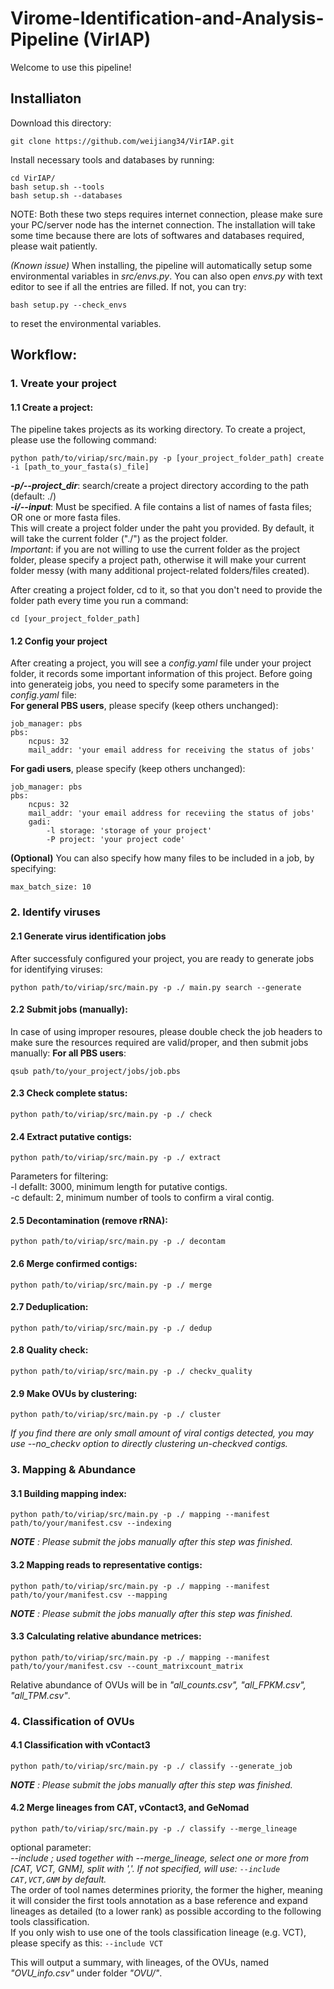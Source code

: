 # Virome-Identification-and-Analysis-Pipeline (VirIAP)

Welcome to use this pipeline!  

## Installiaton  
Download this directory:
```
git clone https://github.com/weijiang34/VirIAP.git
```
Install necessary tools and databases by running: 
```
cd VirIAP/
bash setup.sh --tools
bash setup.sh --databases
```
NOTE: Both these two steps requires internet connection, please make sure your PC/server node has the internet connection. The installation will take some time because there are lots of softwares and databases required, please wait patiently.

*(Known issue)* When installing, the pipeline will automatically setup some environmental variables in *src/envs.py*. You can also open *envs.py* with text editor to see if all the entries are filled. If not, you can try:
```
bash setup.py --check_envs
```
to reset the environmental variables.

## Workflow:  
### 1. Vreate your project
#### 1.1 Create a project:
The pipeline takes projects as its working directory. To create a project, please use the following command:  
```
python path/to/viriap/src/main.py -p [your_project_folder_path] create -i [path_to_your_fasta(s)_file]
```
___-p/--project_dir___: search/create a project directory according to the path (default: ./)  
___-i/--input___: Must be specified. A file contains a list of names of fasta files; OR one or more fasta files.  
This will create a project folder under the paht you provided. By default, it will take the current folder ("./") as the project folder.  
*Important*: if you are not willing to use the current folder as the project folder, please specify a project path, otherwise it will make your current folder messy (with many additional project-related folders/files created).  

After creating a project folder, cd to it, so that you don't need to provide the folder path every time you run a command:
```
cd [your_project_folder_path]
```

#### 1.2 Config your project
After creating a project, you will see a *config.yaml* file under your project folder, it records some important information of this project. Before going into generateig jobs, you need to specify some parameters in the *config.yaml* file:  
**For general PBS users**, please specify (keep others unchanged):  
```  
job_manager: pbs  
pbs:  
    ncpus: 32  
    mail_addr: 'your email address for receiving the status of jobs'  
```
**For gadi users**, please specify (keep others unchanged):  
```
job_manager: pbs  
pbs:  
    ncpus: 32  
    mail_addr: 'your email address for receviing the status of jobs'  
    gadi:  
        -l storage: 'storage of your project'  
        -P project: 'your project code'  
```
**(Optional)** You can also specify how many files to be included in a job, by specifying:  
```
max_batch_size: 10
``` 

### 2. Identify viruses
#### 2.1 Generate virus identification jobs
After successfuly configured your project, you are ready to generate jobs for identifying viruses:  
```
python path/to/viriap/src/main.py -p ./ main.py search --generate
```

#### 2.2 Submit jobs (manually):
In case of using improper resoures, please double check the job headers to make sure the resources required are valid/proper, and then submit jobs manually:
**For all PBS users**:
```
qsub path/to/your_project/jobs/job.pbs
```

#### 2.3 Check complete status:
```
python path/to/viriap/src/main.py -p ./ check
```

#### 2.4 Extract putative contigs:
```
python path/to/viriap/src/main.py -p ./ extract
```
Parameters for filtering:  
-l defallt: 3000, minimum length for putative contigs.  
-c default: 2, minimum number of tools to confirm a viral contig.  

#### 2.5 Decontamination (remove rRNA):
```
python path/to/viriap/src/main.py -p ./ decontam
```

#### 2.6 Merge confirmed contigs:
```
python path/to/viriap/src/main.py -p ./ merge
```

#### 2.7 Deduplication:
```
python path/to/viriap/src/main.py -p ./ dedup
```

#### 2.8 Quality check:
```
python path/to/viriap/src/main.py -p ./ checkv_quality
```

#### 2.9 Make OVUs by clustering:
```
python path/to/viriap/src/main.py -p ./ cluster
```
*If you find there are only small amount of viral contigs detected, you may use --no_checkv option to directly clustering un-checkved contigs.*

### 3. Mapping & Abundance
#### 3.1 Building mapping index:
```
python path/to/viriap/src/main.py -p ./ mapping --manifest path/to/your/manifest.csv --indexing
```
***NOTE*** *: Please submit the jobs manually after this step was finished.*
#### 3.2 Mapping reads to representative contigs:
```
python path/to/viriap/src/main.py -p ./ mapping --manifest path/to/your/manifest.csv --mapping
```
***NOTE*** *: Please submit the jobs manually after this step was finished.*
#### 3.3 Calculating relative abundance metrices:
```
python path/to/viriap/src/main.py -p ./ mapping --manifest path/to/your/manifest.csv --count_matrixcount_matrix
```
Relative abundance of OVUs will be in *"all_counts.csv", "all_FPKM.csv", "all_TPM.csv"*.

### 4. Classification of OVUs
#### 4.1 Classification with vContact3
```
python path/to/viriap/src/main.py -p ./ classify --generate_job 
```
***NOTE*** *: Please submit the jobs manually after this step was finished.*
#### 4.2 Merge lineages from CAT, vContact3, and GeNomad
```
python path/to/viriap/src/main.py -p ./ classify --merge_lineage 
```
optional parameter:  
*--include ; used together with --merge_lineage, select one or more from [CAT, VCT, GNM], split with ','. If not specified, will use: ```--include CAT,VCT,GNM``` by default.*  
The order of tool names determines priority, the former the higher, meaning it will consider the first tools annotation as a base reference and expand lineages as detailed (to a lower rank) as possible according to the following tools classification.  
If you only wish to use one of the tools classification lineage (e.g. VCT), please specify as this: ```--include VCT```

This will output a summary, with lineages, of the OVUs, named *"OVU_info.csv"* under folder *"OVU/"*.

<!-- ## Modules 

-p/--project_dir:

1. will search/create a project directory according to the path (default: ./)

### create:

-i/--input: 

1. a file contains a list of names of fasta files; OR
2. one or more fasta files' paths

#### search:

\# A submodule which generate executable job files for a computing cluster  
\# generate jobs  
--generate:  
1. generate jobs for all samples
--batch_size:  
1. defines the number of samples a batch job contains (default=10)

\# submit jobs  
--submit:
1. submit all generated jobs


#### check:  
\# check completeness status of all samples
- input:  
    .proj_dir/
- output:
    .proj_dir/completeness_status.csv


#### extract:
\# extract putative viral contigs  
Built-in functions:  
\# a loop that extract putative contigs from all samples
- input:  
    .proj_dir/out/sample_name/
- output:  
    .proj_dir/out/sample_name/putative_contigs.fasta
    .proj_dir/out/sample_name/putative_summary.csv
- filtering strategy:  
    -l/--min_length:  
    1. minimum length for putative contigs. (default 3000)
    -c/confirmed_tools:  
    1. minimum number of tools to confirm. (default 2)


#### decontam:
\# Decontamination: filter out rRNAs from bac,euk,arc,mito
Built-in functions:  
\# a loop that extract putative contigs from all samples
- input:  
    .proj_dir/out/sample_name/putative_contigs.fasta
    .proj_dir/out/sample_name/putative_summary.csv
- output:  
    .proj_dir/out/sample_name/rRNAs.tsv

#### confirm:
\# output confirmed viral contigs  
Built-in functions:  
\# a loop that extract putative contigs from all samples
- input:  
    .proj_dir/out/sample_name/putative_contigs.fasta
    .proj_dir/out/sample_name/putative_summary.csv
    .proj_dir/out/sample_name/rRNAs.tsv
- output:  
    .proj_dir/out/sample_name/confirmed_contigs.fasta
    .proj_dir/out/sample_name/confirmed_summary.csv

#### merge:
\# merge all confirmed viral contigs into one fasta file  
- input:  
    .proj_dir/out
- output:  
    .proj_dir/merged_confirmed_contigs.fasta -->